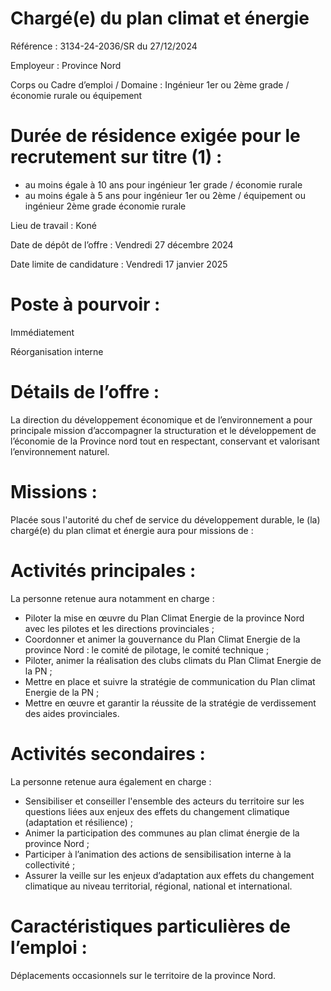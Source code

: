 # Chargé(e) du plan climat et énergie

Référence : 3134-24-2036/SR du 27/12/2024

Employeur : Province Nord

Corps ou Cadre d’emploi / Domaine : Ingénieur 1er ou 2ème grade / économie rurale ou équipement

# Durée de résidence exigée pour le recrutement sur titre (1) :

- au moins égale à 10 ans pour ingénieur 1er grade / économie rurale
- au moins égale à 5 ans pour ingénieur 1er ou 2ème / équipement ou ingénieur 2ème grade économie rurale

Lieu de travail : Koné

Date de dépôt de l’offre : Vendredi 27 décembre 2024

Date limite de candidature : Vendredi 17 janvier 2025

# Poste à pourvoir :

Immédiatement

Réorganisation interne

# Détails de l’offre :

La direction du développement économique et de l’environnement a pour principale mission d’accompagner la structuration et le développement de l’économie de la Province nord tout en respectant, conservant et valorisant l’environnement naturel.

# Missions :

Placée sous l'autorité du chef de service du développement durable, le (la) chargé(e) du plan climat et énergie aura pour missions de :

# Activités principales :

La personne retenue aura notamment en charge :

- Piloter la mise en œuvre du Plan Climat Energie de la province Nord avec les pilotes et les directions provinciales ;
- Coordonner et animer la gouvernance du Plan Climat Energie de la province Nord : le comité de pilotage, le comité technique ;
- Piloter, animer la réalisation des clubs climats du Plan Climat Energie de la PN ;
- Mettre en place et suivre la stratégie de communication du Plan climat Energie de la PN ;
- Mettre en œuvre et garantir la réussite de la stratégie de verdissement des aides provinciales.

# Activités secondaires :

La personne retenue aura également en charge :

- Sensibiliser et conseiller l'ensemble des acteurs du territoire sur les questions liées aux enjeux des effets du changement climatique (adaptation et résilience) ;
- Animer la participation des communes au plan climat énergie de la province Nord ;
- Participer à l’animation des actions de sensibilisation interne à la collectivité ;
- Assurer la veille sur les enjeux d’adaptation aux effets du changement climatique au niveau territorial, régional, national et international.

# Caractéristiques particulières de l’emploi :

Déplacements occasionnels sur le territoire de la province Nord.